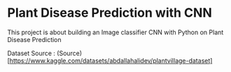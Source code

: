 # Plant Disease Prediction with CNN

This project is about building an Image classifier CNN with Python on Plant Disease Prediction

Dataset Source : (Source)[https://www.kaggle.com/datasets/abdallahalidev/plantvillage-dataset]
